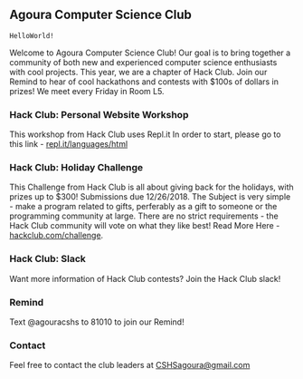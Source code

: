 ## Agoura Computer Science Club
`HelloWorld!`

Welcome to Agoura Computer Science Club!
Our goal is to bring together a community of both new and experienced computer science enthusiasts with cool projects.
This year, we are a chapter of Hack Club. Join our Remind to hear of cool hackathons and contests with $100s of dollars in prizes!
We meet every Friday in Room L5.

### Hack Club: Personal Website Workshop
This workshop from Hack Club uses Repl.it
In order to start, please go to this link - [repl.it/languages/html](https://repl.it/languages/html)

### Hack Club: Holiday Challenge
This Challenge from Hack Club is all about giving back for the holidays, with prizes up to $300!
Submissions due 12/26/2018.
The Subject is very simple - make a program related to gifts, perferably as a gift to someone or the programming community at large.
There are no strict requirements - the Hack Club community will vote on what they like best!
Read More Here - [hackclub.com/challenge](https://hackclub.com/challenge).

### Hack Club: Slack
Want more information of Hack Club contests? Join the Hack Club slack!

### Remind
Text @agouracshs to 81010 to join our Remind!

### Contact
Feel free to contact the club leaders at CSHSagoura@gmail.com
